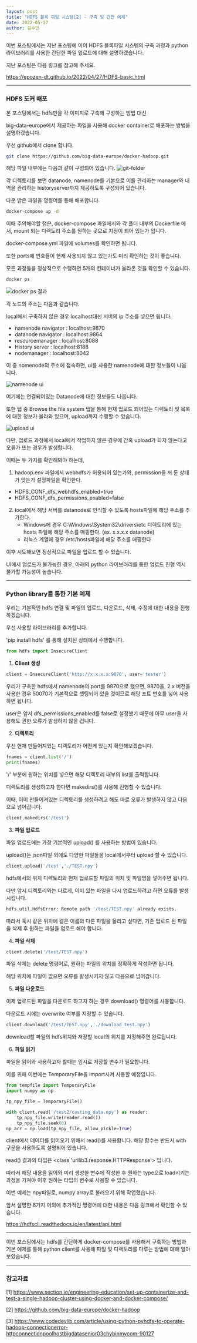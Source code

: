 ```yaml
---
layout: post
title: "HDFS 블록 파일 시스템[2] - 구축 및 간단 예제"
date: 2022-05-27
author: 김수민
---
```


이번 포스팅에서는 지난 포스팅에 이어 HDFS 블록파일 시스템의 구축 과정과 python 라이브러리를 사용한 간단한 파일 업로드에 대해 설명하겠습니다.

지난 포스팅은 다음 링크를 참고해 주세요.

https://epozen-dt.github.io/2022/04/27/HDFS-basic.html

---

### HDFS 도커 배포

본 포스팅에서는 hdfs만을 각 이미지로 구축해 구성하는 방법 대신

big-data-europe에서 제공하는 파일을 사용해 docker container로 배포하는 방법을 설명하겠습니다.

우선 github에서 clone 합니다.

```bash
git clone https://github.com/big-data-europe/docker-hadoop.git
```

해당 파일 내부에는 다음과 같이 구성되어 있습니다.
![git-folder](https://user-images.githubusercontent.com/87166420/170618964-c258553a-8df8-461e-ba1d-b73f8369edd0.PNG)

각 디렉토리를 보면 datanode, namenode를 기본으로 이를 관리하는 manager와 내역을 관리하는 historyserver까지 제공하도록 구성되어 있습니다.



다운 받은 파일을 명령어를 통해 배포합니다.

```bash
docker-compose up -d
```

이때 주의해야할 점은, docker-compose 파일에서와 각 폴더 내부의 Dockerfile 에서, mount 되는 디렉토리 주소를 원하는 곳으로 지정이 되어 있는가 입니다.

docker-compose.yml 파일에 volumes를 확인하면 됩니다. 

또한 ports에 번호들이 현재 사용되지 않고 있는가도 미리 확인하는 것이 좋습니다.



모든 과정들을 정상적으로 수행하면 5개의 컨테이너가 올라온 것을 확인할 수 있습니다.

```bash
docker ps
```

![docker ps 결과](https://user-images.githubusercontent.com/87166420/170619022-8d5dd3d8-408b-4e18-8345-1f449624c1ff.PNG)


각 노드의 주소는 다음과 같습니다.

 local에서 구축하지 않은 경우 localhost대신 서버의 ip 주소를 넣으면 됩니다.

- namenode navigator : localhost:9870
- datanode navigator : localhost:9864
- resourcemanager : localhost:8088
- History server : localhost:8188
- nodemanager : localhost:8042 



이 중 nomenode의 주소에 접속하면, ui를 사용한 namenode에 대한 정보들이 나옵니다.

![namenode ui](https://user-images.githubusercontent.com/87166420/170619053-eeb9177f-ed67-439e-a1d6-a7f340cfe778.PNG)



여기에는 연결되어있는 Datanode에 대한 정보들도 나옵니다.

또한 탭 중 Browse the file system 탭을 통해 현재 업로드 되어있는 디렉토리 및 목록에 대한 정보가 올라와 있으며, upload까지 수행할 수 있습니다.

![upload ui](https://user-images.githubusercontent.com/87166420/170619072-6cf74326-dadd-4d7f-8612-2ca9f3257a98.PNG)


다만, 업로드 과정에서 local에서 작업하지 않은 경우에 간혹 upload가 되지 않는다고 오류가 뜨는 경우가 발생합니다.

이때는 두 가지를 확인해봐야 하는데,

1.  hadoop.env 파일에서 webhdfs가 허용되어 있는가와, permission을 꺼 둔 상태가 맞는가 설정파일을 확인한다.
   - HDFS_CONF_dfs_webhdfs_enabled=true
   - HDFS_CONF_dfs_permissions_enabled=false
2. local에서 해당 서버를 datanode로 인식할 수 있도록 hosts파일에 해당 주소를 추가한다.
   - Windows에 경우 C:\Windows\System32\drivers\etc 디렉토리에 있는 hosts 파일에 해당 주소를 매핑한다. (ex. x.x.x.x	datanode)
   - 리눅스 계열에 경우 /etc/hosts파일에 해당 주소를 매핑한다

이후 시도해보면 정상적으로 파일을 업로드 할 수 있습니다.

UI에서 업로드가 불가능한 경우, 아래의 python 라이브러리를 통한 업로드 진행 역시 불가할 가능성이 높습니다.

---

### Python library를 통한 기본 예제

우리는 기본적인 hdfs 연결 및 파일의 업로드, 다운로드, 삭제, 수정에 대한 내용을 진행하겠습니다.

우선 사용할 라이브러리를 추가합니다.

'pip install hdfs' 를 통해 설치된 상태에서 수행합니다.

```python
from hdfs import InsecureClient
```

1. **Client 생성**

```python
client = InsecureClient('http://x.x.x.x:9870', user='tester')
```

우리가 구축한 hdfs에서 namenode의 port를 9870으로 했으면, 9870을, 2.x 버전을 사용한 경우 50070가 기본적으로 셋팅되어 있을 것이므로 해당 포트 번호를 넣어 사용하면 됩니다.

user은 앞서 dfs_permissions_enabled를 false로 설정했기 때문에 아무 user을 사용해도 권한 오류가 발생하지 않을 겁니다.



2. **디렉토리**

우선 현재 만들어져있는 디렉토리가 어떤게 있는지 확인해보겠습니다.

```python
fnames = client.list('/')
print(fnames)
```

'/' 부분에 원하는 위치를 넣으면 해당 디렉토리 내부의 list를 출력합니다.

디렉토리를 생성하고자 한다면 makedirs()를 사용해 진행할 수 있습니다.

이때, 이미 만들어져있는 디렉토리를 생성하려고 해도 따로 오류가 발생하지 않고 다음으로 넘어갑니다.

```python
client.makedirs('/test')
```



3. **파일 업로드**

파일 업로드에는 가장 기본적인 upload() 를 사용하는 방법이 있습니다.

upload()는 json파일 외에도 다양한 파일들을 local에서부터 upload 할 수 있습니다.

```python
client.upload('/test','./TEST.npy')
```

hdfs에서의 위치 디렉토리와 현재 업로드할 파일의 위치 및 파일명을 넣어주면 됩니다.

다만 앞서 디렉토리와는 다르게, 이미 있는 파일을 다시 업로드하려고 하면 오류를 발생시킵니다.

```bash
hdfs.util.HdfsError: Remote path '/test/TEST.npy' already exists.
```

따라서 혹시 같은 위치에 같은 이름의 다른 파일을 올리고 싶다면, 기존 업로드 된 파일을 삭제 후 원하는 파일을 업로드 해야 합니다.



4. **파일 삭제**

```python
client.delete('/test/TEST.npy')
```

파일 삭제는 delete 명령어로, 원하는 파일의 위치를 정확하게 작성하면 됩니다.

해당 위치에 파일이 없으면 오류를 발생시키지 않고 다음으로 넘어갑니다.



5. **파일 다운로드**

이제 업로드된 파일을 다운로드 하고자 하는 경우 download() 명령어를 사용합니다.

다운로드 시에는 overwrite 여부를 지정할 수 있습니다.

```python
client.download('/test/TEST.npy','./download_test.npy')
```

download할 파일의 hdfs위치와 저장할 local의 위치를 지정해주면 완료됩니다.



6. **파일 읽기**

파일을 읽어와 사용하고자 할때는 임시로 저장할 변수가 필요합니다.

이를 위해 이번에는 TemporaryFile을 import시켜 사용할 예정입니다.

```python
from tempfile import TemporaryFile
import numpy as np

tp_npy_file = TemporaryFile()

with client.read('/test2/casting_data.npy') as reader:
    tp_npy_file.write(reader.read())
    tp_npy_file.seek(0)
np_arr = np.load(tp_npy_file, allow_pickle=True)
```

client에서 데이터를 읽어오기 위해서 read()를 사용합니다. 해당 함수는 반드시 with 구문을 사용하도록 설명되어 있습니다.

read() 결과의 타입은 <class 'urllib3.response.HTTPResponse'> 입니다.

따라서 해당 내용을 읽어와 미리 생성한 변수에 작성한 후 원하는 type으로 load시키는 과정을 가져야 이후 원하는 타입의 변수로 사용할 수 있습니다.

이번 예제는 npy파일로, numpy array로 불러오기 위해 작업했습니다.



앞서 설명한 6가지 이외에 추가적인 명령어에 대한 내용은 다음 링크에서 확인할 수 있습니다.

https://hdfscli.readthedocs.io/en/latest/api.html

---

이번 포스팅에서는 hdfs를 간단하게 docker-compose를 사용해서 구축하는 방법과 기본 예제를 통해 python client를 사용해 파일 및 디렉토리를 다루는 방법에 대해 알아보았습니다.

---

### 참고자료

[1] https://www.section.io/engineering-education/set-up-containerize-and-test-a-single-hadoop-cluster-using-docker-and-docker-compose/

[2] https://github.com/big-data-europe/docker-hadoop

[3] https://www.codedevlib.com/article/using-python-pyhdfs-to-operate-hadoop-connectionerror-httpconnectionpoolhostbigdatasenior03chybinmycom-90127
